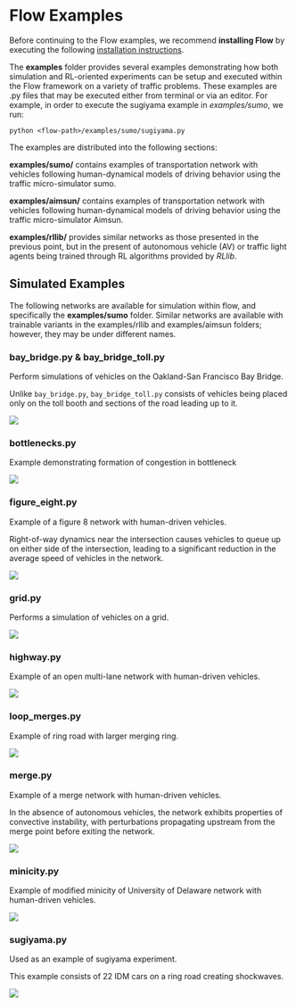 # Flow Examples

Before continuing to the Flow examples, we recommend **installing Flow** by 
executing the following [installation instructions](
https://flow.readthedocs.io/en/latest/flow_setup.html).

The **examples** folder provides several examples demonstrating how 
both simulation and RL-oriented experiments can be setup and executed within 
the Flow framework on a variety of traffic problems. These examples are .py 
files that may be executed  either from terminal or via an editor. For example,
in order to execute the  sugiyama example in *examples/sumo*, we run:

```shell
python <flow-path>/examples/sumo/sugiyama.py
```

The examples are distributed into the following sections:

**examples/sumo/** contains examples of transportation network with vehicles
following human-dynamical models of driving behavior using the traffic 
micro-simulator sumo.

**examples/aimsun/** contains examples of transportation network with vehicles
following human-dynamical models of driving behavior using the traffic 
micro-simulator Aimsun.

**examples/rllib/** provides similar networks as those presented in the 
previous point, but in the present of autonomous vehicle (AV) or traffic light 
agents being trained through RL algorithms provided by *RLlib*.


## Simulated Examples

The following networks are available for simulation within flow, and 
specifically the **examples/sumo** folder. Similar networks are available with 
trainable variants in the examples/rllib and examples/aimsun folders; however, 
they may be under different names.

### bay_bridge.py \& bay_bridge_toll.py

Perform simulations of vehicles on the Oakland-San Francisco Bay Bridge.

Unlike `bay_bridge.py`, `bay_bridge_toll.py` consists of vehicles being placed 
only on the toll booth and sections of the road leading up to it.

![](https://raw.githubusercontent.com/flow-project/flow/master/docs/img/bay_bridge.gif)

### bottlenecks.py

Example demonstrating formation of congestion in bottleneck

![](https://raw.githubusercontent.com/flow-project/flow/master/docs/img/bottlenecks.gif)

### figure_eight.py

Example of a figure 8 network with human-driven vehicles.

Right-of-way dynamics near the intersection causes vehicles to queue up on
either side of the intersection, leading to a significant reduction in the
average speed of vehicles in the network.

![](https://raw.githubusercontent.com/flow-project/flow/master/docs/img/figure_eight.gif)

### grid.py

Performs a simulation of vehicles on a grid.

![](https://raw.githubusercontent.com/flow-project/flow/master/docs/img/grid.gif)

### highway.py

Example of an open multi-lane network with human-driven vehicles.

![](https://raw.githubusercontent.com/flow-project/flow/master/docs/img/highway.gif)

### loop_merges.py

Example of ring road with larger merging ring.

![](https://raw.githubusercontent.com/flow-project/flow/master/docs/img/loop_merge.gif)

### merge.py

Example of a merge network with human-driven vehicles.

In the absence of autonomous vehicles, the network exhibits properties of
convective instability, with perturbations propagating upstream from the merge
point before exiting the network.

![](https://raw.githubusercontent.com/flow-project/flow/master/docs/img/merge.gif)

### minicity.py

Example of modified minicity of University of Delaware network with 
human-driven vehicles.

![](https://raw.githubusercontent.com/flow-project/flow/master/docs/img/minicity.gif)

### sugiyama.py

Used as an example of sugiyama experiment.

This example consists of 22 IDM cars on a ring road creating shockwaves.

![](https://raw.githubusercontent.com/flow-project/flow/master/docs/img/sugiyama.gif)
